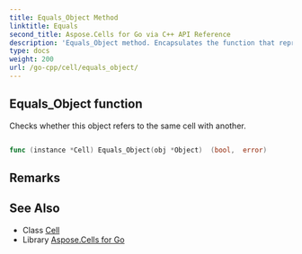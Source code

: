 ```yaml
---
title: Equals_Object Method 
linktitle: Equals
second_title: Aspose.Cells for Go via C++ API Reference
description: 'Equals_Object method. Encapsulates the function that represents equals in Go.'
type: docs
weight: 200
url: /go-cpp/cell/equals_object/
---
```


## Equals_Object function

Checks whether this object refers to the same cell with another.

```go

func (instance *Cell) Equals_Object(obj *Object)  (bool,  error) 

```

## Remarks


## See Also

* Class [Cell](../)
* Library [Aspose.Cells for Go](../../)
